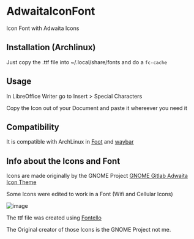 # AdwaitaIconFont
Icon Font with Adwaita Icons

## Installation (Archlinux)

Just copy the .ttf file into ~/.local/share/fonts and do a `fc-cache`

## Usage

In LibreOffice Writer go to Insert > Special Characters

Copy the Icon out of your Document and paste it whereever you need it

## Compatibility

It is compatible with ArchLinux in [Foot](https://github.com/DanteAlighierin/foot) and [waybar](https://github.com/Alexays/Waybar)

## Info about the Icons and Font

Icons are made originally by the GNOME Project [GNOME Gitlab Adwaita Icon Theme](https://gitlab.gnome.org/GNOME/adwaita-icon-theme)

Some Icons were edited to work in a Font (Wifi and Cellular Icons)

![image](https://github.com/user-attachments/assets/55cfc148-7cfa-4bde-a503-7d3577a16ea7)

The ttf file was created using [Fontello](https://fontello.com/)

The Original creator of those Icons is the GNOME Project not me.
